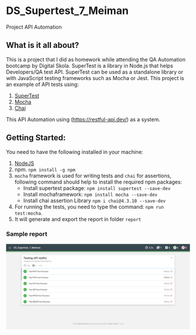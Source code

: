 # DS_Supertest_7_Meiman
 Project API Automation

 ## What is it all about?

This is a project that I did as homework while attending the QA Automation bootcamp by Digital Skola.
SuperTest is a library in Node.js that helps Developers/QA test API. SuperTest can be used as a standalone library or with
JavaScript testing frameworks such as Mocha or Jest.
This project is an example of API tests using:
1. [SuperTest](https://www.npmjs.com/package/supertest)
2. [Mocha](https://www.npmjs.com/package/mochawesome)
3. [Chai](https://www.chaijs.com/)

This API Automation using (https://restful-api.dev/) as a system.

## Getting Started:

You need to have the following installed in your machine:

1. [NodeJS](https://nodejs.org/en/download)
2. npm. `npm install -g npm`
3. `mocha` framework is used for writing tests and `chai` for assertions, following command should help to install the required npm packages:
   - Install supertest package: `npm install supertest --save-dev`
   - Install mochaframework: `npm install mocha --save-dev`
   - Install chai assertion Library `npm i chai@4.3.10 --save-dev`
4. For running the tests, you need to type the command: `npm run test:mocha`.
5. It will generate and export the report in folder `report`

### Sample report
![Mochawesome-Report](https://github.com/meimanhulu/DS_Supertest_7_Meiman/blob/main/Report/assets/Report%20mocha.png)
